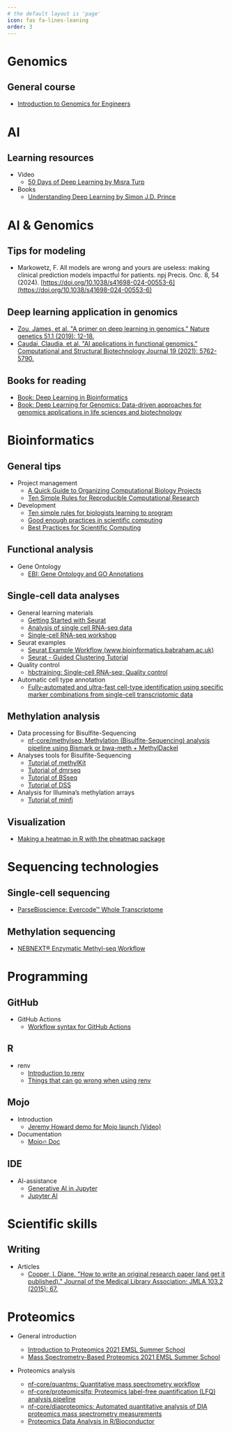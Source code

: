 ```yaml
---
# the default layout is 'page'
icon: fas fa-lines-leaning
order: 3
---
```


# **Genomics**

## General course

- [Introduction to Genomics for Engineers](https://learngenomics.dev/)

# **AI**

## Learning resources
- Video
  - [50 Days of Deep Learning by Mısra Turp](https://www.youtube.com/playlist?list=PLM8lYG2MzHmQn55ii0duXdO9QSoDF5myF)
- Books
  - [Understanding Deep Learning by Simon J.D. Prince](https://udlbook.github.io/udlbook/)

# **AI & Genomics**

## Tips for modeling

- Markowetz, F. All models are wrong and yours are useless: making clinical prediction models impactful for patients. npj Precis. Onc. 8, 54 (2024). [https://doi.org/10.1038/s41698-024-00553-6](https://doi.org/10.1038/s41698-024-00553-6)

## Deep learning application in genomics

- [Zou, James, et al. "A primer on deep learning in genomics." Nature genetics 51.1 (2019): 12-18.](https://www.nature.com/articles/s41588-018-0295-5)
- [Caudai, Claudia, et al. "AI applications in functional genomics." Computational and Structural Biotechnology Journal 19 (2021): 5762-5790.](https://www.sciencedirect.com/science/article/pii/S2001037021004311)

## Books for reading

- [Book: Deep Learning in Bioinformatics](https://www.sciencedirect.com/book/9780128238226/deep-learning-in-bioinformatics)
- [Book: Deep Learning for Genomics: Data-driven approaches for genomics applications in life sciences and biotechnology](https://www.amazon.com/dp/1804615447)

# **Bioinformatics**

## General tips

- Project management
  - [A Quick Guide to Organizing Computational Biology Projects](https://journals.plos.org/ploscompbiol/article?id=10.1371/journal.pcbi.1000424)
  - [Ten Simple Rules for Reproducible Computational Research](https://journals.plos.org/ploscompbiol/article?id=10.1371/journal.pcbi.1003285)
- Development
  - [Ten simple rules for biologists learning to program](https://journals.plos.org/ploscompbiol/article?id=10.1371/journal.pcbi.1005871)
  - [Good enough practices in scientific computing](https://journals.plos.org/ploscompbiol/article?id=10.1371/journal.pcbi.1005510)
  - [Best Practices for Scientific Computing](https://journals.plos.org/plosbiology/article?id=10.1371/journal.pbio.1001745)

## Functional analysis

- Gene Ontology
  - [EBI: Gene Ontology and GO Annotations](https://www.ebi.ac.uk/QuickGO/)

## Single-cell data analyses

- General learning materials
  - [Getting Started with Seurat](https://satijalab.org/seurat/articles/get_started_v5_new)
  - [Analysis of single cell RNA-seq data](https://www.singlecellcourse.org/index.html)
  - [Single-cell RNA-seq workshop](https://hbctraining.github.io/scRNA-seq/schedule/)
- Seurat examples
  - [Seurat Example Workflow (www.bioinformatics.babraham.ac.uk)](https://www.bioinformatics.babraham.ac.uk/training/10XRNASeq/seurat_workflow.html)
  - [Seurat - Guided Clustering Tutorial](https://satijalab.org/seurat/articles/pbmc3k_tutorial.html)
- Quality control
  - [hbctraining: Single-cell RNA-seq: Quality control](https://hbctraining.github.io/scRNA-seq/lessons/04_SC_quality_control.html)
- Automatic cell type annotation
  - [Fully-automated and ultra-fast cell-type identification using specific marker combinations from single-cell transcriptomic data](https://www.nature.com/articles/s41467-022-28803-w#citeas)

## Methylation analysis

- Data processing for Bisulfite-Sequencing
  - [nf-core/methylseq: Methylation (Bisulfite-Sequencing) analysis pipeline using Bismark or bwa-meth + MethylDackel](https://nf-co.re/methylseq)
- Analyses tools for Bisulfite-Sequencing
  - [Tutorial of methylKit](https://nbis-workshop-epigenomics.readthedocs.io/en/latest/content/tutorials/methylationSeq/Seq_Tutorial.html)
  - [Tutorial of dmrseq](https://www.bioconductor.org/packages/release/bioc/vignettes/dmrseq/inst/doc/dmrseq.html)
  - [Tutorial of BSseq](https://www.bioconductor.org/packages/devel/bioc/vignettes/bsseq/inst/doc/bsseq.html)
  - [Tutorial of DSS](https://bioconductor.org/packages/release/bioc/vignettes/DSS/inst/doc/DSS.html#1_Introduction)
- Analysis for Illumina’s methylation arrays
  - [Tutorial of minfi](https://bioconductor.org/packages/devel/bioc/vignettes/minfi/inst/doc/minfi.html)

## Visualization

- [Making a heatmap in R with the pheatmap package](https://davetang.org/muse/2018/05/15/making-a-heatmap-in-r-with-the-pheatmap-package/)

# **Sequencing technologies**

## Single-cell sequencing

- [ParseBioscience: Evercode™ Whole Transcriptome](https://www.parsebiosciences.com/products/evercode-wt/)

## Methylation sequencing

- [NEBNEXT® Enzymatic Methyl-seq Workflow](https://www.neb.com/en/tools-and-resources/video-library/nebnext-enzymatic-methyl-seq-workflow?autoplay=1)

# **Programming**

## GitHub

- GitHub Actions
  - [Workflow syntax for GitHub Actions](https://docs.github.com/en/actions/using-workflows/workflow-syntax-for-github-actions)

## R

- renv
  - [Introduction to renv](https://cran.r-project.org/web/packages/renv/vignettes/renv.html)
  - [Things that can go wrong when using renv](https://epiverse-trace.github.io/posts/renv-complications/)

## Mojo

- Introduction
  - [Jeremy Howard demo for Mojo launch (Video)](https://www.youtube.com/watch?v=6GvB5lZJqcE)
- Documentation
  - [Mojo🔥 Doc](https://docs.modular.com/mojo/)

## IDE

- AI-assistance
  - [Generative AI in Jupyter](https://blog.jupyter.org/generative-ai-in-jupyter-3f7174824862)
  - [Jupyter AI](https://github.com/jupyterlab/jupyter-ai)


# **Scientific skills**

## Writing

- Articles
  - [Cooper, I. Diane. "How to write an original research paper (and get it published)." Journal of the Medical Library Association: JMLA 103.2 (2015): 67.](https://www.ncbi.nlm.nih.gov/pmc/articles/PMC4404856/)

# **Proteomics**

- General introduction
  - [Introduction to Proteomics 2021 EMSL Summer School](https://youtu.be/mgTlo_kndzQ?si=ishN9SK7xIadsGfw)
  - [Mass Spectrometry-Based Proteomics 2021 EMSL Summer School](https://youtu.be/VcbbG7Y5qIs?si=KbSxinQfpn8BKw-9)

- Proteomics analysis
  - [nf-core/quantms: Quantitative mass spectrometry workflow](https://nf-co.re/quantms)
  - [nf-core/proteomicslfq: Proteomics label-free quantification (LFQ) analysis pipeline](https://nf-co.re/proteomicslfq)
  - [nf-core/diaproteomics: Automated quantitative analysis of DIA proteomics mass spectrometry measurements](https://nf-co.re/diaproteomics)
  - [Proteomics Data Analysis in R/Bioconductor](https://pnnl-comp-mass-spec.github.io/proteomics-data-analysis-tutorial/)
